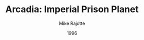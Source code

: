 ---
mission_id: arcadia
title: "Arcadia: Imperial Prison Planet"
author: "Mike Rajotte"
date: "1996"
description: "The Empire has just destroyed a Rebel Platform base orbiting the planting Dantooine. Many of the Rebel personnel were captured during the attack. The prisoners were shipped off to the planet ARCADIA. The Empire uses this planet as a prison facility. Just a few days later, a Imperial shuttle was detected leaving the planet, it is believed that the Empire is using these prisoners as some kind of experiment to developed a new kind of weapon. It is most likely that the prisoners were on that shuttle. But in order for us to save the prisoners, we need to find were that shuttle is heading. You are to infiltrate the Imperial Prison and find some kind of navigation data. Then you are to return to the landing zone. We will be flying A-Wings for this mission, because we will need there speed to get out of the planet & return to the Alliance fleet. So Blue Squadron has agreed to let us use 2 of there A-Wings for this mission..."
level-replaced:	TALAY
difficulty: no
bm:	yes
fme: no
wax: no
3do: yes
voc: yes
gmd: yes
vue: no
lfd: yes
base: "New level from scratch" 
editors: "DFUSE 1.00"

---